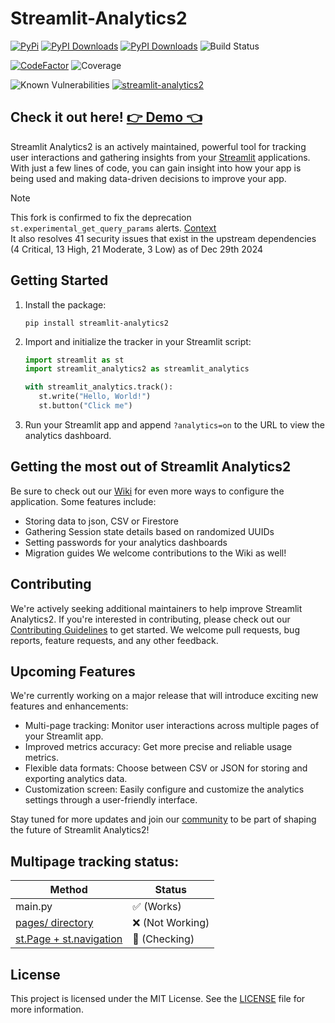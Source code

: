 # Streamlit-Analytics2

[![PyPi](https://img.shields.io/pypi/v/streamlit-analytics2)](https://pypi.org/project/streamlit-analytics2/)
[![PyPI Downloads](https://static.pepy.tech/badge/streamlit-analytics2)](https://pepy.tech/projects/streamlit-analytics2)
[![PyPI Downloads](https://static.pepy.tech/badge/streamlit-analytics2/month)](https://pepy.tech/projects/streamlit-analytics2)
![Build Status](https://github.com/444B/streamlit-analytics2/actions/workflows/release.yml/badge.svg)

[![CodeFactor](https://www.codefactor.io/repository/github/444b/streamlit-analytics2/badge)](https://www.codefactor.io/repository/github/444b/streamlit-analytics2)
![Coverage](https://codecov.io/gh/444B/streamlit-analytics2/branch/main/graph/badge.svg)

![Known Vulnerabilities](https://snyk.io/test/github/444B/streamlit-analytics2/badge.svg)
[![streamlit-analytics2](https://snyk.io/advisor/python/streamlit-analytics2/badge.svg)](https://snyk.io/advisor/python/streamlit-analytics2)


## Check it out here! [👉 Demo 👈](https://steamlit-analytics2.streamlit.app/?analytics=on)

Streamlit Analytics2 is an actively maintained, powerful tool for tracking user interactions and gathering insights from your [Streamlit](https://streamlit.io/) applications. With just a few lines of code, you can gain insight into how your app is being used and making data-driven decisions to improve your app.

> [!Note]
> This fork is confirmed to fix the deprecation ```st.experimental_get_query_params``` alerts.    [Context](https://docs.streamlit.io/library/api-reference/utilities/st.experimental_get_query_params)  
> It also resolves 41 security issues that exist in the upstream dependencies (4 Critical, 13 High, 21 Moderate, 3 Low) as of Dec 29th 2024


## Getting Started

1. Install the package:
   ```
   pip install streamlit-analytics2
   ```

2. Import and initialize the tracker in your Streamlit script:
   ```python
   import streamlit as st
   import streamlit_analytics2 as streamlit_analytics

   with streamlit_analytics.track():
      st.write("Hello, World!")
      st.button("Click me")
   ```

3. Run your Streamlit app and append `?analytics=on` to the URL to view the analytics dashboard.


## Getting the most out of Streamlit Analytics2

Be sure to check out our [Wiki](https://github.com/444B/streamlit-analytics2/wiki) for even more ways to configure the application.
Some features include:
- Storing data to json, CSV or Firestore
- Gathering Session state details based on randomized UUIDs
- Setting passwords for your analytics dashboards
- Migration guides
We welcome contributions to the Wiki as well!


## Contributing

We're actively seeking additional maintainers to help improve Streamlit Analytics2. If you're interested in contributing, please check out our [Contributing Guidelines](https://github.com/444B/streamlit-analytics2/blob/main/.github/CONTRIBUTING.md) to get started. We welcome pull requests, bug reports, feature requests, and any other feedback.


## Upcoming Features

We're currently working on a major release that will introduce exciting new features and enhancements:

- Multi-page tracking: Monitor user interactions across multiple pages of your Streamlit app.
- Improved metrics accuracy: Get more precise and reliable usage metrics.
- Flexible data formats: Choose between CSV or JSON for storing and exporting analytics data.
- Customization screen: Easily configure and customize the analytics settings through a user-friendly interface.

Stay tuned for more updates and join our [community](https://github.com/444B/streamlit-analytics2/discussions) to be part of shaping the future of Streamlit Analytics2!


## Multipage tracking status:
|Method|Status|
|-|-|
|main.py|✅ (Works)|
|[pages/ directory](https://docs.streamlit.io/develop/concepts/multipage-apps/pages-directory)|❌ (Not Working)|
|[st.Page + st.navigation](https://docs.streamlit.io/develop/concepts/multipage-apps/page-and-navigation)|🤷 (Checking)|


## License

This project is licensed under the MIT License. See the [LICENSE](LICENSE) file for more information.
